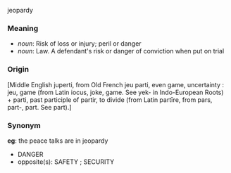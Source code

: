 jeopardy
### Meaning
+ _noun_: Risk of loss or injury; peril or danger
+ _noun_: Law. A defendant's risk or danger of conviction when put on trial

### Origin

[Middle English juperti, from Old French jeu parti, even game, uncertainty : jeu, game (from Latin iocus, joke, game. See yek- in Indo-European Roots) + parti, past participle of partir, to divide (from Latin partīre, from pars, part-, part. See part).]

### Synonym

__eg__: the peace talks are in jeopardy

+ DANGER
+ opposite(s): SAFETY ; SECURITY


